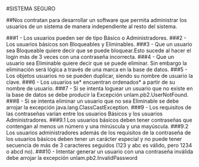 #SISTEMA SEGURO

##Nos contratan para desarrollar un software que permita administrar los usuarios de un sistema de manera independiente al resto del sistema.



###1 - Los usuarios pueden ser de tipo Básico o Administradores.
###2 - Los usuarios básicos son Bloqueables y Eliminables.
###3 - Que un usuario sea Bloqueable quiere decir que se puede bloquear.Esto sucede al hacer el login más de 3 veces con una contraseña incorrecta.
###4 - Que un usuario sea Eliminable quiere decir que se puede eliminar. Sin embargo la eliminación será lógica a través de una marca en la base de datos.
###5 - Los objetos usuarios no se pueden duplicar, siendo su nombre de usuario la clave.
###6 - Los usuarios se* encuentran ordenados* a partir de su nombre de usuario.
###7 - Si se intenta loguear un usuario que no existe en la base de datos se debe producir la Excepción unlam.pb2.UserNotFound.
###8 - Si se intenta eliminar un usuario que no sea Eliminable se debe arrojar la excepción java.lang.ClassCastException.
###9 - Los requisitos de las contraseñas varían entre los usuarios Básicos y los usuarios Administradores.
###9.1 Los usuarios básicos deben tener contraseñas que contengan al menos un número y una minúscula y una mayúscula.
###9.2 Los usuarios administradores además de los requisitos de la contraseña de los usuarios básicos deben tener un carácter especial y no puede tener secuencia de más de 3 caracteres seguidos (123 y abc es válido, pero 1234 o abcd no).
###10 - Intentar generar un usuario con una contraseña inválida debe arrojar la excepción unlam.pb2.InvalidPassword
